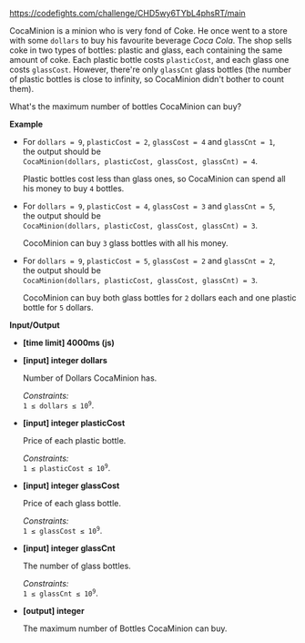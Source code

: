 https://codefights.com/challenge/CHD5wy6TYbL4phsRT/main
<p>CocaMinion is a minion who is very fond of Coke. He once went to a store with some <code>dollars</code> to buy his favourite beverage <em>Coca Cola</em>. The shop sells coke in two types of bottles: plastic and glass, each containing the same amount of coke. Each plastic bottle costs <code>plasticCost</code>, and each glass one costs <code>glassCost</code>. However, there're only <code>glassCnt</code> glass bottles (the number of plastic bottles is close to infinity, so CocaMinion didn't bother to count them).</p>
<p>What's the maximum number of bottles CocaMinion can buy?</p>
<p><strong>Example</strong></p>
<ul>
<li>
<p>For <code>dollars = 9</code>, <code>plasticCost = 2</code>, <code>glassCost = 4</code> and <code>glassCnt = 1</code>,<br>
the output should be<br>
<code>CocaMinion(dollars, plasticCost, glassCost, glassCnt) = 4</code>.</p>
<p>Plastic bottles cost less than glass ones, so CocaMinion can spend all his money to buy <code>4</code> bottles.</p>
</li>
<li>
<p>For <code>dollars = 9</code>, <code>plasticCost = 4</code>, <code>glassCost = 3</code> and <code>glassCnt = 5</code>,<br>
the output should be<br>
<code>CocaMinion(dollars, plasticCost, glassCost, glassCnt) = 3</code>.</p>
<p>CocoMinion can buy <code>3</code> glass bottles with all his money.</p>
</li>
<li>
<p>For <code>dollars = 9</code>, <code>plasticCost = 5</code>, <code>glassCost = 2</code> and <code>glassCnt = 2</code>,<br>
the output should be<br>
<code>CocaMinion(dollars, plasticCost, glassCost, glassCnt) = 3</code>.</p>
<p>CocoMinion can buy both glass bottles for <code>2</code> dollars each and one plastic bottle for <code>5</code> dollars.</p>
</li>
</ul>
<p><strong>Input/Output</strong></p>
<ul>
<li><strong>[time limit] 4000ms (js)</strong></li>
</ul>
<ul>
<li>
<p><strong>[input] integer dollars</strong></p>
<p>Number of Dollars CocaMinion has.</p>
<p><em>Constraints:</em><br>
<code>1 ≤ dollars ≤ 10<sup>9</sup></code>.</p>
</li>
<li>
<p><strong>[input] integer plasticCost</strong></p>
<p>Price of each plastic bottle.</p>
<p><em>Constraints:</em><br>
<code>1 ≤ plasticCost ≤ 10<sup>9</sup></code>.</p>
</li>
<li>
<p><strong>[input] integer glassCost</strong></p>
<p>Price of each glass bottle.</p>
<p><em>Constraints:</em><br>
<code>1 ≤ glassCost ≤ 10<sup>9</sup></code>.</p>
</li>
<li>
<p><strong>[input] integer glassCnt</strong></p>
<p>The number of glass bottles.</p>
<p><em>Constraints:</em><br>
<code>1 ≤ glassCnt ≤ 10<sup>9</sup></code>.</p>
</li>
<li>
<p><strong>[output] integer</strong></p>
<p>The maximum number of Bottles CocaMinion can buy.</p>
</li>
</ul>
